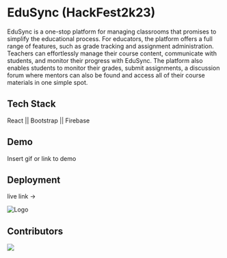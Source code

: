 
# EduSync (HackFest2k23)

EduSync is a one-stop platform for managing classrooms that promises to simplify the educational process. For educators, the platform offers a full range of features, such as grade tracking and assignment administration. Teachers can effortlessly manage their course content, communicate with students, and monitor their progress with EduSync. The platform also enables students to monitor their grades, submit assignments, a discussion forum where mentors can also be found and access all of their course materials in one simple spot.


## Tech Stack

React ||
Bootstrap ||
Firebase


## Demo

Insert gif or link to demo


## Deployment

live link -> 


![Logo](https://drive.google.com/file/d/1QJwtX1-a1L-uU5-RDhbZBiblRgM-PISt/view?usp=sharing)


## Contributors

<a href="https://github.com/jothishwar/hackfest2k23/graphs/contributors">
  <img src="https://contrib.rocks/image?repo=jothishwar/hackfest2k23" />
</a>
